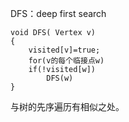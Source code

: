 DFS：deep first search

```
void DFS( Vertex v)
{
    visited[v]=true;
    for(v的每个临接点w)
    if(!visited[w])
        DFS(w)
}
```

与树的先序遍历有相似之处。

